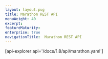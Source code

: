 ```yaml
---
layout: layout.pug
title: Marathon REST API
menuWeight: 40
excerpt:
featureMaturity:
enterprise: true
navigationTitle:  Marathon REST API
---
```


[api-explorer api='/docs/1.8/api/marathon.yaml']